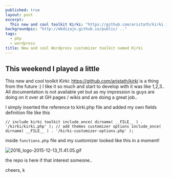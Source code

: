 ```yaml
---
published: true
layout: post
excerpt: 
  This new and cool toolkit Kirki: "https://github.com/aristath/kirki is a thing from the future :) I like it so much and start to develop with it was like 1,2,3.."
backgroundpic: "http://mkdizajn.github.io/public/ .."
tags: 
  - php
  - wordpress
title: New and cool Wordpress customizer toolkit named Kirki
---
```


## This weekend I played a little

This new and cool toolkit Kirki: https://github.com/aristath/kirki is a thing from the future :) I like it so much and start to develop with it was like 1,2,3..
All documentation is not available yet but as my impression is guys are doing on it over at GH pages / wikis and are doing a great job..

I simply inserted the reference to kirki.php file and added my own fields definition file like this

`// include kirki toolkit
include_once( dirname( __FILE__ ) . '/kirki/kirki.php' );
// add themes customizer options
include_once( dirname( __FILE__ ) . '/kirki-customizer-options.php' );
`

inside `functions.php` file and my customizer looked like this in a moment!

![2016_logo-2015-12-13_11.41.05.gif]({{site.baseurl}}/media/2016_logo-2015-12-13_11.41.05.gif)


the repo is here if that interest someone..

cheers, k